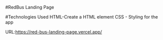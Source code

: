 #RedBus Landing Page

#Technologies Used
HTML-Create a HTML element 
CSS - Styling for the app

URL:https://red-bus-landing-page.vercel.app/
